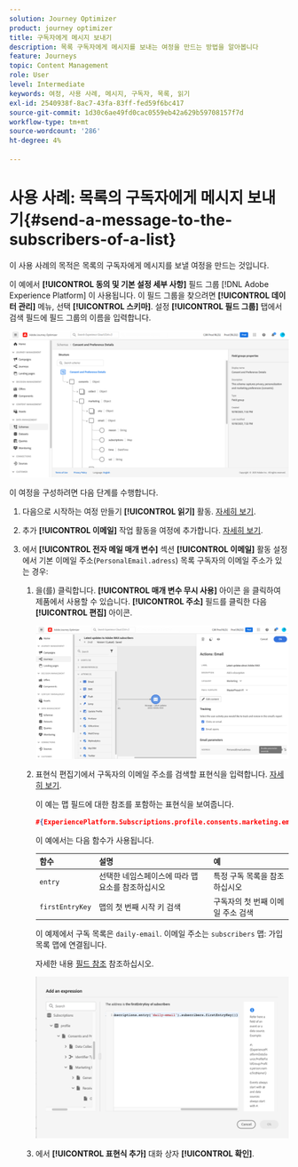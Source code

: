 ```yaml
---
solution: Journey Optimizer
product: journey optimizer
title: 구독자에게 메시지 보내기
description: 목록 구독자에게 메시지를 보내는 여정을 만드는 방법을 알아봅니다
feature: Journeys
topic: Content Management
role: User
level: Intermediate
keywords: 여정, 사용 사례, 메시지, 구독자, 목록, 읽기
exl-id: 2540938f-8ac7-43fa-83ff-fed59f6bc417
source-git-commit: 1d30c6ae49fd0cac0559eb42a629b59708157f7d
workflow-type: tm+mt
source-wordcount: '286'
ht-degree: 4%

---
```


# 사용 사례: 목록의 구독자에게 메시지 보내기{#send-a-message-to-the-subscribers-of-a-list}

이 사용 사례의 목적은 목록의 구독자에게 메시지를 보낼 여정을 만드는 것입니다.

이 예에서 **[!UICONTROL 동의 및 기본 설정 세부 사항]** 필드 그룹 [!DNL Adobe Experience Platform] 이 사용됩니다. 이 필드 그룹을 찾으려면 **[!UICONTROL 데이터 관리]** 메뉴, 선택 **[!UICONTROL 스키마]**. 설정 **[!UICONTROL 필드 그룹]** 탭에서 검색 필드에 필드 그룹의 이름을 입력합니다.

![이 필드 그룹에는 구독 요소가 포함됩니다](assets/consent-and-preference-details-field-group.png)

이 여정을 구성하려면 다음 단계를 수행합니다.

1. 다음으로 시작하는 여정 만들기 **[!UICONTROL 읽기]** 활동. [자세히 보기](journey-gs.md).
1. 추가 **[!UICONTROL 이메일]** 작업 활동을 여정에 추가합니다. [자세히 보기](journeys-message.md).
1. 에서 **[!UICONTROL 전자 메일 매개 변수]** 섹션 **[!UICONTROL 이메일]** 활동 설정에서 기본 이메일 주소(`PersonalEmail.adress`) 목록 구독자의 이메일 주소가 있는 경우:

   1. 을(를) 클릭합니다. **[!UICONTROL 매개 변수 무시 사용]** 아이콘 을 클릭하여 제품에서 사용할 수 있습니다. **[!UICONTROL 주소]** 필드를 클릭한 다음 **[!UICONTROL 편집]** 아이콘.

      ![](assets/message-to-subscribers-uc-1.png)

   1. 표현식 편집기에서 구독자의 이메일 주소를 검색할 표현식을 입력합니다. [자세히 보기](expression/expressionadvanced.md).

      이 예는 맵 필드에 대한 참조를 포함하는 표현식을 보여줍니다.

      ```json
      #{ExperiencePlatform.Subscriptions.profile.consents.marketing.email.subscriptions.entry('daily-email').subscribers.firstEntryKey()}
      ```

      이 예에서는 다음 함수가 사용됩니다.

      | 함수 | 설명 | 예 |
      | --- | --- | --- |
      | `entry` | 선택한 네임스페이스에 따라 맵 요소를 참조하십시오 | 특정 구독 목록을 참조하십시오 |
      | `firstEntryKey` | 맵의 첫 번째 시작 키 검색 | 구독자의 첫 번째 이메일 주소 검색 |

      이 예제에서 구독 목록은 `daily-email`. 이메일 주소는 `subscribers` 맵: 가입 목록 맵에 연결됩니다.

      자세한 내용 [필드 참조](expression/field-references.md) 참조하십시오.

      ![](assets/message-to-subscribers-uc-2.png)

   1. 에서 **[!UICONTROL 표현식 추가]** 대화 상자 **[!UICONTROL 확인]**.
